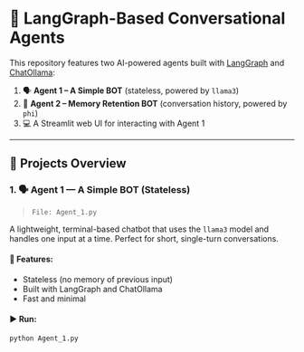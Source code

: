 # 🤖 LangGraph-Based Conversational Agents

This repository features two AI-powered agents built with [LangGraph](https://www.langchain.dev/langgraph/) and [ChatOllama](https://ollama.com):

1. 🗣️ **Agent 1 – A Simple BOT** (stateless, powered by `llama3`)
2. 🧠 **Agent 2 – Memory Retention BOT** (conversation history, powered by `phi`)
3. 💻 A Streamlit web UI for interacting with Agent 1

---

## 🧠 Projects Overview

### 1. 🗣️ Agent 1 — A Simple BOT (Stateless)

> `File: Agent_1.py`

A lightweight, terminal-based chatbot that uses the `llama3` model and handles one input at a time. Perfect for short, single-turn conversations.

#### 🔹 Features:
- Stateless (no memory of previous input)
- Built with LangGraph and ChatOllama
- Fast and minimal

#### ▶️ Run:
```bash
python Agent_1.py
